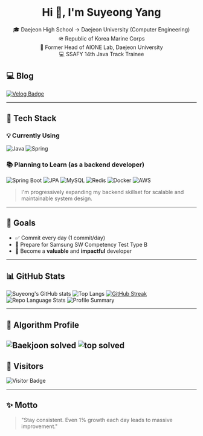 <h1 align="center">Hi 👋, I'm Suyeong Yang</h1>
<p align="center">
  🎓 Daejeon High School → Daejeon University (Computer Engineering) <br>
  🪖 Republic of Korea Marine Corps <br>
  🧪 Former Head of AIONE Lab, Daejeon University <br>
  💻 SSAFY 14th Java Track Trainee <br>

## 💻 Blog

[![Velog Badge](https://img.shields.io/badge/Velog-20C997?style=flat-square&logo=velog&logoColor=white)](https://velog.io/@swimming_ram)
</p>

---

## 🔧 Tech Stack

### 💡 Currently Using
![Java](https://img.shields.io/badge/Java-007396?style=flat&logo=java&logoColor=white)
![Spring](https://img.shields.io/badge/Spring-6DB33F?style=flat&logo=spring&logoColor=white)

### 📚 Planning to Learn (as a backend developer)
![Spring Boot](https://img.shields.io/badge/Spring_Boot-6DB33F?style=flat&logo=springboot&logoColor=white)
![JPA](https://img.shields.io/badge/JPA-007ACC?style=flat&logo=hibernate&logoColor=white)
![MySQL](https://img.shields.io/badge/MySQL-4479A1?style=flat&logo=mysql&logoColor=white)
![Redis](https://img.shields.io/badge/Redis-DC382D?style=flat&logo=redis&logoColor=white)
![Docker](https://img.shields.io/badge/Docker-2496ED?style=flat&logo=docker&logoColor=white)
![AWS](https://img.shields.io/badge/AWS-232F3E?style=flat&logo=amazonaws&logoColor=white)

> I'm progressively expanding my backend skillset for scalable and maintainable system design.

---

## 🚀 Goals

- ✅ Commit every day (1 commit/day)
- 🧠 Prepare for Samsung SW Competency Test Type B
- 🌱 Become a **valuable** and **impactful** developer

---

## 📊 GitHub Stats

![Suyeong's GitHub stats](https://github-readme-stats.vercel.app/api?username=Swimming-Yang&show_icons=true&theme=radical)
![Top Langs](https://github-readme-stats.vercel.app/api/top-langs/?username=Swimming-Yang&layout=compact&theme=radical)
[![GitHub Streak](https://github-readme-streak-stats.herokuapp.com?user=Swimming-Yang&theme=radical)](https://git.io/streak-stats)
![Repo Language Stats](https://github-profile-summary-cards.vercel.app/api/cards/repos-per-language?username=Swimming-Yang&theme=radical)
![Profile Summary](https://github-profile-summary-cards.vercel.app/api/cards/profile-details?username=Swimming-Yang&theme=radical)


---

## 🧠 Algorithm Profile

![Baekjoon solved](https://mazassumnida.wtf/api/v2/generate_badge?boj=pescatory)
![top solved](https://topsolved.mayonedev.com/api/boj?handle=pescatory&row=10)
---

## 👀 Visitors

![Visitor Badge](https://komarev.com/ghpvc/?username=Swimming-Yang&color=blue)

---

## ✨ Motto

> "Stay consistent. Even 1% growth each day leads to massive improvement."
